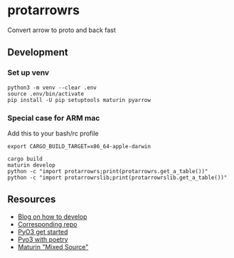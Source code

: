 # protarrowrs

Convert arrow to proto and back fast

## Development

### Set up venv

```shell
python3 -m venv --clear .env
source .env/bin/activate
pip install -U pip setuptools maturin pyarrow
```
### Special case for ARM mac

Add this to your bash/rc profile

```shell
export CARGO_BUILD_TARGET=x86_64-apple-darwin
```

```shell
cargo build
maturin develop
python -c "import protarrowrs;print(protarrowrs.get_a_table())"
python -c "import protarrowrslib;print(protarrowrslib.get_a_table())"
```


## Resources

- [Blog on how to develop](https://blog.yossarian.net/2020/08/02/Writing-and-publishing-a-python-module-in-rust?utm_source=pocket_saves)
- [Corresponding repo](https://github.com/woodruffw/procmaps.py)
- [PyO3 get started](https://pyo3.rs/v0.4.1/)
- [Pyo3 with poetry](https://github.com/nbigaouette/python-poetry-rust-wheel/)
- [Maturin "Mixed Source"](https://www.maturin.rs/#mixed-rustpython-projects)
